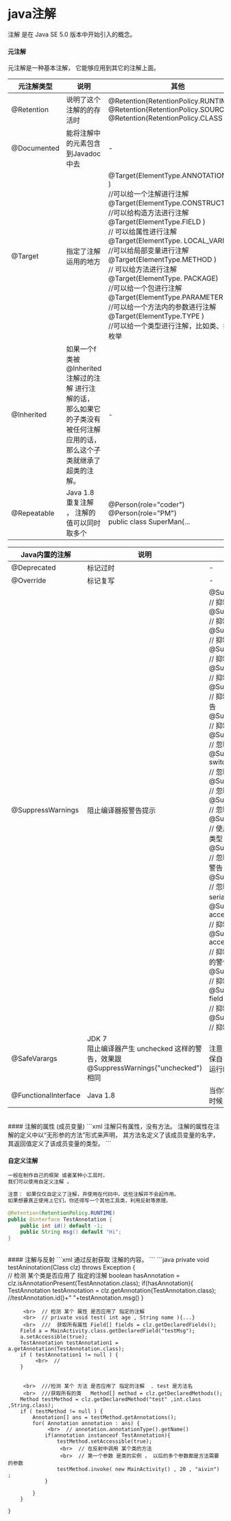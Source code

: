 # java注解

注解 是在 Java SE 5.0 版本中开始引入的概念。

#### 元注解
元注解是一种基本注解， 它能够应用到其它的注解上面。

元注解类型 | 说明| 其他
-|-|-
@Retention |说明了这个注解的的存活时| @Retention(RetentionPolicy.RUNTIME)  <br>    @Retention(RetentionPolicy.SOURCE )   <br>    @Retention(RetentionPolicy.CLASS  )
@Documented|能将注解中的元素包含到Javadoc中去|-
@Target|指定了注解运用的地方|@Target(ElementType.ANNOTATION_TYPE )  <br>  //可以给一个注解进行注解  <br>   @Target(ElementType.CONSTRUCTOR )  <br>  //可以给构造方法进行注解  <br>   @Target(ElementType.FIELD )  <br>  // 可以给属性进行注解  <br>   @Target(ElementType. LOCAL_VARIABLE)  <br>  //可以给局部变量进行注解  <br>   @Target(ElementType.METHOD )  <br>  // 可以给方法进行注解  <br>   @Target(ElementType. PACKAGE)  <br>  //可以给一个包进行注解  <br>   @Target(ElementType.PARAMETER )  <br>  //可以给一个方法内的参数进行注解   <br>   @Target(ElementType.TYPE )  <br>  //可以给一个类型进行注解，比如类、接口、枚举
@Inherited| 如果一个f类被 @Inherited 注解过的注解 进行注解的话，  <br>   那么如果它的子类没有被任何注解应用的话，  <br>   那么这个子类就继承了超类的注解。|-
@Repeatable| Java 1.8   <br>   重复注解  ， 注解的值可以同时取多个 | @Person(role="coder")  <br>   @Person(role="PM")   <br>   public class SuperMan{...

Java内置的注解|说明   | 备注
-|-|-
@Deprecated| 标记过时 | -
@Override| 标记复写| -
@SuppressWarnings| 阻止编译器报警告提示|@SuppressWarnings("all")  <br>  // 抑制所有警告  <br>   @SuppressWarnings("boxing") <br>  // 抑制装箱、拆箱操作时候的警告  <br>    @SuppressWarnings("cast") <br>  // 抑制映射相关的警告 <br>  @SuppressWarnings("dep-ann") <br>  // 抑制启用注释的警告 <br>  @SuppressWarnings("deprecation") <br>  // 抑制过期方法警告 <br>  @SuppressWarnings("fallthrough") <br>  // 抑制确在switch中缺失breaks的警告 <br>  @SuppressWarnings("finally") <br>  // 抑制finally模块没有返回的警告 <br>  @SuppressWarnings("hiding") <br>  // 忽略  关于隐藏的本地变量的警告 <br>  @SuppressWarnings("incomplete-switch") <br>  // 忽略没有完整的switch语句 <br>  @SuppressWarnings("nls") <br>  // 忽略非nls格式的字符 <br>  @SuppressWarnings("null") <br>  // 忽略对null的操作 <br>  @SuppressWarnings("rawtypes") <br>  // 使用generics时忽略没有指定相应的类型 <br>  @SuppressWarnings("restriction") <br>  // 忽略 使用不建议或者禁止的引用的警告 <br>  @SuppressWarnings("serial") <br>  // 忽略在serializable类中没有声明serialVersionUID变量 <br>  @SuppressWarnings("static-access") <br>  // 抑制不正确的静态访问方式警告 <br>  @SuppressWarnings("synthetic-access") <br>  // 抑制子类没有按最优方法访问内部类的警告 <br>  @SuppressWarnings("unchecked") <br>  // 抑制没有进行类型检查操作的警告 <br>  @SuppressWarnings("unqualified-field-access") <br>  // 抑制没有权限访问的域的警告  <br>  @SuppressWarnings("unused") <br>  // 抑制没被使用过的代码的警告
@SafeVarargs|JDK 7   <br>  阻止编译器产生 unchecked 这样的警告，效果跟 @SuppressWarnings("unchecked")相同| 注意：使用了这种注解后，开发者要确保自己的类型转换是没有问题的，否则运行时会报错的
@FunctionalInterface|Java 1.8 |当你写的接口不符合函数式接口定义的时候，编译器会报错

 <br>  
#### 注解的属性 (成员变量)
```xml
注解只有属性，没有方法。
注解的属性在注解的定义中以“无形参的方法”形式来声明，
其方法名定义了该成员变量的名字，其返回值定义了该成员变量的类型。
```

 <br>  

#### 自定义注解
```xml
一般在制作自己的框架 或者某种小工具时，
我们可以使用自定义注解 。

注意： 如果仅仅自定义了注解，并使用在代码中。这些注解并不会起作用。
如果想要真正使用上它们，你还得写一个其他工具类，利用反射等原理。
```
```java
@Retention(RetentionPolicy.RUNTIME)
public @interface TestAnnotation {
    public int id() default -1;
    public String msg() default "Hi";
}
```

 <br>  
#### 注解与反射
```xml
通过反射获取 注解的内容。
```
```java
private void testAninotation(Class<MainActivity>  clz) throws  Exception {
         <br>  // 检测 某个类是否应用了 指定的注解
        boolean hasAnnotation = clz.isAnnotationPresent(TestAnnotation.class);
        if(hasAnnotation){
            TestAnnotation testAnnotation = clz.getAnnotation(TestAnnotation.class);
             <br>  //testAnnotation.id()+"  "+testAnnotation.msg()
        }

         <br>  // 检测 某个 属性 是否应用了 指定的注解
         <br>  // private void test( int age , String name ){...}
         <br>  ///  获取所有属性 Field[] fields = clz.getDeclaredFields();
        Field a = MainActivity.class.getDeclaredField("testMsg");
        a.setAccessible(true);
        TestAnnotation testAnnotation1 = a.getAnnotation(TestAnnotation.class);
        if ( testAnnotation1 != null ) {
             <br>  //
        }


         <br>  ///检测 某个 方法 是否应用了 指定的注解  . test 是方法名
         <br>  ///获取所有的类   Method[] method = clz.getDeclaredMethods();
        Method testMethod = clz.getDeclaredMethod("test" ,int.class ,String.class);
        if ( testMethod != null ) {
            Annotation[] ans = testMethod.getAnnotations();
            for( Annotation annotation : ans) {
                 <br>  // annotation.annotationType().getName()
                if(annotation instanceof TestAnnotation){
                    testMethod.setAccessible(true);
                     <br>  // 在反射中调用 某个类的方法
                     <br>  // 第一个参数 是类的实例 ， 以后的多个参数都是方法需要的参数
                    testMethod.invoke( new MainActivity() , 20 , "aivin") ;
                }

            }
        }

    }
```

